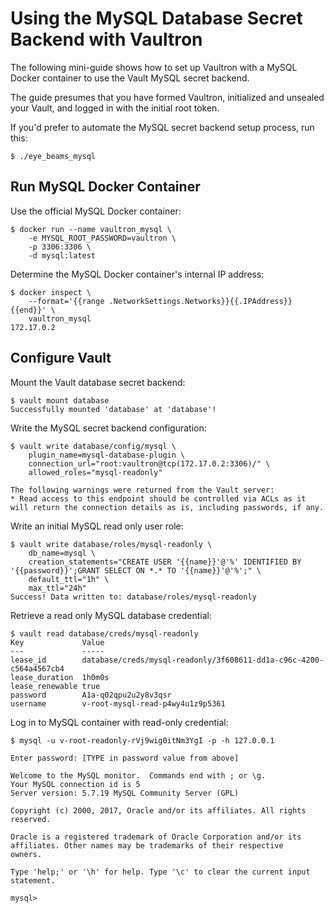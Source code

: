 # Using the MySQL Database Secret Backend with Vaultron

The following mini-guide shows how to set up Vaultron with a MySQL Docker
container to use the Vault MySQL secret backend.

The guide presumes that you have formed Vaultron, initialized and unsealed
your Vault, and logged in with the initial root token.

If you'd prefer to automate the MySQL secret backend setup process, run this:

```
$ ./eye_beams_mysql
```

## Run MySQL Docker Container

Use the official MySQL Docker container:

```
$ docker run --name vaultron_mysql \
    -e MYSQL_ROOT_PASSWORD=vaultron \
    -p 3306:3306 \
    -d mysql:latest
```

Determine the MySQL Docker container's internal IP address:

```
$ docker inspect \
    --format='{{range .NetworkSettings.Networks}}{{.IPAddress}}{{end}}' \
    vaultron_mysql
172.17.0.2
```

## Configure Vault

Mount the Vault database secret backend:

```
$ vault mount database
Successfully mounted 'database' at 'database'!
```

Write the MySQL secret backend configuration:

```
$ vault write database/config/mysql \
    plugin_name=mysql-database-plugin \
    connection_url="root:vaultron@tcp(172.17.0.2:3306)/" \
    allowed_roles="mysql-readonly"

The following warnings were returned from the Vault server:
* Read access to this endpoint should be controlled via ACLs as it will return the connection details as is, including passwords, if any.
```

Write an initial MySQL read only user role:

```
$ vault write database/roles/mysql-readonly \
    db_name=mysql \
    creation_statements="CREATE USER '{{name}}'@'%' IDENTIFIED BY '{{password}}';GRANT SELECT ON *.* TO '{{name}}'@'%';" \
    default_ttl="1h" \
    max_ttl="24h"
Success! Data written to: database/roles/mysql-readonly
```

Retrieve a read only MySQL database credential:

```
$ vault read database/creds/mysql-readonly
Key             Value
---             -----
lease_id        database/creds/mysql-readonly/3f608611-dd1a-c96c-4200-c564a4567cb4
lease_duration  1h0m0s
lease_renewable true
password        A1a-q02qpu2u2y8v3qsr
username        v-root-mysql-read-p4wy4u1z9p5361
```

Log in to MySQL container with read-only credential:


```
$ mysql -u v-root-readonly-rVj9wig0itNm3YgI -p -h 127.0.0.1

Enter password: [TYPE in password value from above]

Welcome to the MySQL monitor.  Commands end with ; or \g.
Your MySQL connection id is 5
Server version: 5.7.19 MySQL Community Server (GPL)

Copyright (c) 2000, 2017, Oracle and/or its affiliates. All rights reserved.

Oracle is a registered trademark of Oracle Corporation and/or its
affiliates. Other names may be trademarks of their respective
owners.

Type 'help;' or '\h' for help. Type '\c' to clear the current input statement.

mysql>
```

